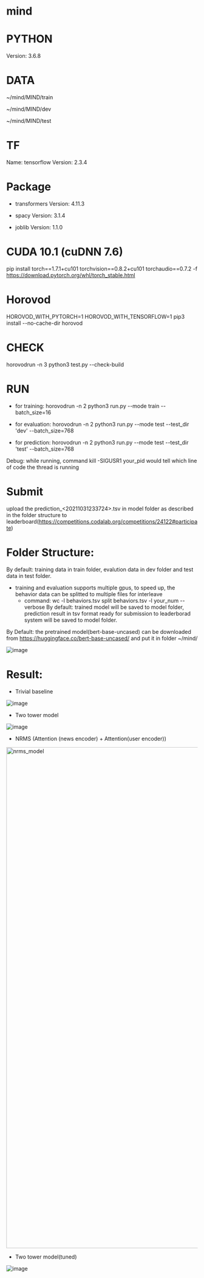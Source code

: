 # mind

# PYTHON
Version: 3.6.8

# DATA
~/mind/MIND/train

~/mind/MIND/dev

~/mind/MIND/test

# TF
Name: tensorflow
Version: 2.3.4

# Package
- transformers
Version: 4.11.3

- spacy
Version: 3.1.4

- joblib
Version: 1.1.0

# CUDA 10.1 (cuDNN 7.6)
pip install torch==1.7.1+cu101 torchvision==0.8.2+cu101 torchaudio==0.7.2 -f https://download.pytorch.org/whl/torch_stable.html

# Horovod
HOROVOD_WITH_PYTORCH=1 HOROVOD_WITH_TENSORFLOW=1 pip3 install --no-cache-dir horovod

# CHECK
horovodrun -n 3 python3 test.py --check-build

# RUN
- for training: horovodrun -n 2 python3 run.py --mode train --batch_size=16

- for evaluation: horovodrun -n 2 python3 run.py --mode test --test_dir 'dev' --batch_size=768

- for prediction: horovodrun -n 2 python3 run.py --mode test --test_dir 'test' --batch_size=768

Debug: while running, command kill -SIGUSR1 your_pid would tell which line of code the thread is running

# Submit
upload the prediction_<20211031233724>.tsv in model folder as described in the folder structure to leaderboard(https://competitions.codalab.org/competitions/24122#participate)

# Folder Structure:
By default: training data in train folder, evalution data in dev folder and test data in test folder.
  - training and evaluation supports multiple gpus, to speed up, the behavior data can be splitted to multiple files for interleave
    - command: 
      wc -l behaviors.tsv
      split behaviors.tsv -l your_num --verbose
By default: trained model will be saved to model folder, prediction result in tsv format ready for submission to leaderborad system will be saved to model folder.

By Default: the pretrained model(bert-base-uncased) can be downloaded from https://huggingface.co/bert-base-uncased/ and put it in folder ~/mind/

![image](https://user-images.githubusercontent.com/28990806/139605879-06eb35b8-5749-4cbf-9977-0ab10d977a54.png)


# Result:
  - Trivial baseline

![image](https://user-images.githubusercontent.com/28990806/140473157-e78c708d-8fb1-4c8b-a785-2f8dd4425d19.png)

  - Two tower model

![image](https://user-images.githubusercontent.com/28990806/140453040-73cd7079-b181-4e61-aad6-6a2d52524c01.png)
  - NRMS (Attention (news encoder) + Attention(user encoder))
<img width="1318" alt="nrms_model" src="https://user-images.githubusercontent.com/21976032/140476695-365d9b17-b694-46b3-aa0d-9c94250c5c45.png">

  - Two tower model(tuned)

![image](https://user-images.githubusercontent.com/28990806/140866972-2d9e8890-a883-4894-a416-bbe598de9688.png)
